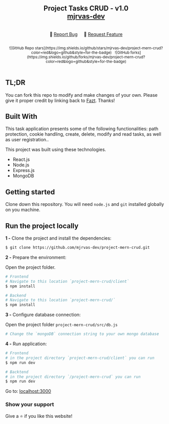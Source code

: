 <h2 align="center">
  Project Tasks CRUD - v1.0<br/>
  <a href="https://github.com/mjrvas-dev" target="_blank">mjrvas-dev</a>
</h2>

<br/>

<div align="center">
    🔹 
  <a href="https://github.com/mjrvas-dev/project-mern-crud/issues">Report Bug</a> &nbsp; &nbsp;
    🔹
  <a href="https://github.com/mjrvas-dev/project-mern-crud/issues">Request Feature</a>
</div>


<div align="center">
  <sup>  
  <br />
  <br />
  ![GitHub Repo stars](https://img.shields.io/github/stars/mjrvas-dev/project-mern-crud?color=red&logo=github&style=for-the-badge) &nbsp;
  ![GitHub forks](https://img.shields.io/github/forks/mjrvas-dev/project-mern-crud?color=red&logo=github&style=for-the-badge)<em></em>
  </sup>
  <br />
  <br />
</div>








## TL;DR

You can fork this repo to modify and make changes of your own. Please give it proper credit by linking back to [Fazt](https://github.com/fazt/mern-crud-auth). Thanks!

## Built With

This task application presents some of the following functionalities: path protection, cookie handling, create, delete, modify and read tasks, as well as user registration..<br/>

This project was built using these technologies.

- React.js
- Node.js
- Express.js
- MongoDB

## Getting started

Clone down this repository. You will need `node.js` and `git` installed globally on you machine.

## Run the project locally

**1 -** Clone the project and install the dependencies:

```sh
$ git clone https://github.com/mjrvas-dev/project-mern-crud.git
```
**2 -** Prepare the environment:

Open the project folder.
```sh
# Frontend 
# Navigate to this location `project-mern-crud/client`
$ npm install

# Backend
# Navigate to this location `project-mern-crud/`
$ npm install
```
**3 -** Configure database connection:

Open the project folder `project-mern-crud/src/db.js`
```sh
# Change the `mongoDB` connection string to your own mongo database
```
**4 -** Run application:

```sh
# Frontend
# in the project directory `project-mern-crud/client` you can run
$ npm run dev

# Backtend
# in the project directory `/project-mern-crud` you can run
$ npm run dev 
```

Go to: [localhost:3000](http://localhost:3000/)

### Show your support

Give a ⭐ if you like this website!





